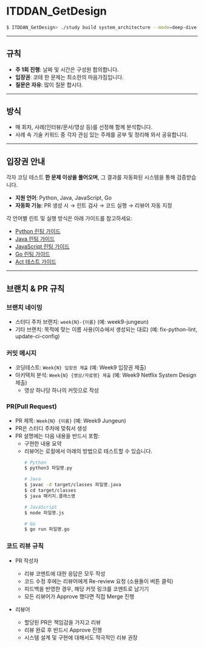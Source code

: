 # ITDDAN_GetDesign

```bash
$ ITDDAN_GetDesign> ./study build system_architecture --mode=deep-dive --source=realworld
```

---

## 규칙

- **주 1회 진행**: 날짜 및 시간은 구성원 합의합니다.
- **입장권**: 코테 한 문제는 최소한의 마음가짐입니다.
- **질문은 자유**: 많이 질문 합시다.

---

## 방식

- 매 회차, 사례(인터뷰/문서/영상 등)를 선정해 함께 분석합니다.
- 사례 속 기술 키워드 중 각자 관심 있는 주제를 공부 및 정리해 와서 공유합니다.

---

## 입장권 안내

각자 코딩 테스트 **한 문제 이상을 풀어오며**, 그 결과를 자동화된 시스템을 통해 검증받습니다.

- **지원 언어**: Python, Java, JavaScript, Go
- **자동화 기능**: PR 생성 시 → 린트 검사 → 코드 실행 → 리뷰어 자동 지정

각 언어별 린트 및 실행 방식은 아래 가이드를 참고하세요:

- [Python 린팅 가이드](./docs/LINTING_PYTHON.md)
- [Java 린팅 가이드](./docs/LINTING_JAVA.md)
- [JavaScript 린팅 가이드](./docs/LINTING_JAVASCRIPT.md)
- [Go 린팅 가이드](./docs/LINTING_GO.md)
- [Act 테스트 가이드](./docs/ACT_TESTING_GUIDE.md)


---
## 브랜치 & PR 규칙

### 브랜치 네이밍
- 스터디 주차 브랜치: `week{N}-{이름}` (예: week9-jungeun)
- 기타 브랜치: 목적에 맞는 이름 사용(이슈에서 생성되는 대로) (예: fix-python-lint, update-ci-config)

### 커밋 메시지
- 코딩테스트: `Week{N} 입장권 제출` (예: Week9 입장권 제출)
- 아키텍처 분석: `Week{N} {영상/자료명} 제출` (예: Week9 Netflix System Design 제출)
  - 영상 하나당 하나의 커밋으로 작성

### PR(Pull Request)
- PR 제목: `Week{N} {이름}` (예: Week9 Jungeun)
- PR은 스터디 주차에 맞춰서 생성
- PR 설명에는 다음 내용을 반드시 포함:
  - 구현한 내용 요약
  - 리뷰어는 로컬에서 아래의 방법으로 테스트할 수 있습니다.
    ```bash
    # Python
    $ python3 파일명.py
    
    # Java
    $ javac -d target/classes 파일명.java
    $ cd target/classes
    $ java 패키지.클래스명
    
    # JavaScript
    $ node 파일명.js
    
    # Go
    $ go run 파일명.go
    ```


### 코드 리뷰 규칙
- PR 작성자
  - 리뷰 코멘트에 대한 응답은 모두 작성
  - 코드 수정 후에는 리뷰어에게 Re-review 요청 (소용돌이 버튼 클릭)
  - 피드백을 반영한 경우, 해당 커밋 링크를 코멘트로 남기기
  - 모든 리뷰어가 Approve 했다면 직접 Merge 진행

- 리뷰어
  - 할당된 PR은 책임감을 가지고 리뷰
  - 리뷰 완료 후 반드시 Approve 진행
  - 시스템 설계 및 구현에 대해서도 적극적인 리뷰 권장


